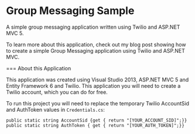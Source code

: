 Group Messaging Sample
====================

A simple group messaging application written using Twilio and ASP.NET MVC 5.

To learn more about this application, check out my blog post showing how to create a simple Group Messaging application using Twilio and ASP.NET MVC.

=== About this Application 

This application was created using Visual Studio 2013, ASP.NET MVC 5 and Entity Framework 6 and Twilio.  This application you will need to create a Twilio account, which you can do for free.

To run this project you will need to replace the temporary Twilio AccountSid and AuthToken values in `Credentials.cs`:

    public static string AccountSid {get { return "[YOUR_ACCOUNT_SID]";}}
    public static string AuthToken { get { return "[YOUR_AUTH_TOKEN]";}}

